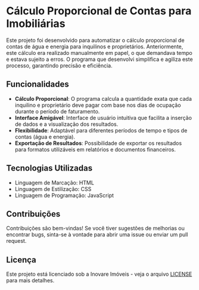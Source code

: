 # Cálculo Proporcional de Contas para Imobiliárias

Este projeto foi desenvolvido para automatizar o cálculo proporcional de contas de água e energia para inquilinos e proprietários. Anteriormente, este cálculo era realizado manualmente em papel, o que demandava tempo e estava sujeito a erros. O programa que desenvolvi simplifica e agiliza este processo, garantindo precisão e eficiência.

## Funcionalidades

- **Cálculo Proporcional**: O programa calcula a quantidade exata que cada inquilino e proprietário deve pagar com base nos dias de ocupação durante o período de faturamento.
- **Interface Amigável**: Interface de usuário intuitiva que facilita a inserção de dados e a visualização dos resultados.
- **Flexibilidade**: Adaptável para diferentes períodos de tempo e tipos de contas (água e energia).
- **Exportação de Resultados**: Possibilidade de exportar os resultados para formatos utilizáveis em relatórios e documentos financeiros.

## Tecnologias Utilizadas

- Linguagem de Marcação: HTML
- Linguagem de Estilização: CSS
- Linguagem de Programação: JavaScript

## Contribuições

Contribuições são bem-vindas! Se você tiver sugestões de melhorias ou encontrar bugs, sinta-se à vontade para abrir uma issue ou enviar um pull request.

## Licença

Este projeto está licenciado sob a Inovare Imóveis - veja o arquivo [LICENSE](LICENSE) para mais detalhes.